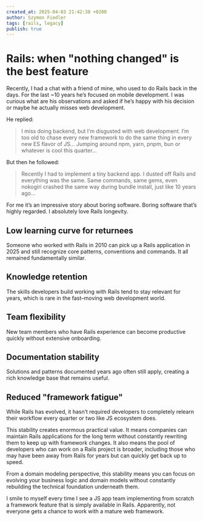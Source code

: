 ```yaml
---
created_at: 2025-04-03 21:42:38 +0200
author: Szymon Fiedler
tags: [rails, legacy]
publish: true
---
```


# Rails: when "nothing changed" is the best feature

Recently, I had a chat with a friend of mine, who used to do Rails back in the days. For the last ~10 years he’s focused on mobile development. I was curious what are his observations and asked if he’s happy with his decision or maybe he actually misses web development. 

<!-- more -->

He replied:

> I miss doing backend, but I’m disgusted with web development. I’m too old to chase every new framework to do the same thing in every new ES flavor of JS... Jumping around npm, yarn, pnpm, bun or whatever is cool this quarter...

But then he followed:

> Recently I had to implement a tiny backend app. I dusted off Rails and everything was the same. Same commands, same gems, even nokogiri crashed the same way during bundle install, just like 10 years ago...

For me it’s an impressive story about boring software. Boring software that’s highly regarded. I absolutely love Rails longevity.

## Low learning curve for returnees
Someone who worked with Rails in 2010 can pick up a Rails application in 2025 and still recognize core patterns, conventions and commands. It all remained fundamentally similar.

## Knowledge retention
The skills developers build working with Rails tend to stay relevant for years, which is rare in the fast–moving web development world.

## Team flexibility
New team members who have Rails experience can become productive quickly without extensive onboarding.

## Documentation stability
Solutions and patterns documented years ago often still apply, creating a rich knowledge base that remains useful.

## Reduced "framework fatigue"
While Rails has evolved, it hasn’t required developers to 
completely relearn their workflow every quarter or two like JS ecosystem does.

This stability creates enormous practical value. It means companies can maintain Rails applications for the long term without constantly rewriting them to keep up with framework changes. It also means the pool of developers who can work on a Rails project is broader, including those who may have been away from Rails for years but can quickly get back up to speed.

From a domain modeling perspective, this stability means you can focus on evolving your business logic and domain models without constantly rebuilding the technical foundation underneath them.

I smile to myself every time I see a JS app team implementing from scratch a framework feature that is simply available in Rails. Apparently, not everyone gets a chance to work with a mature web framework.
